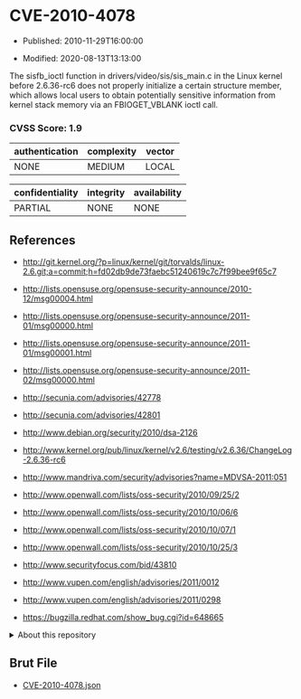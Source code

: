 # CVE-2010-4078

- Published: 2010-11-29T16:00:00

- Modified: 2020-08-13T13:13:00

The sisfb_ioctl function in drivers/video/sis/sis_main.c in the Linux kernel before 2.6.36-rc6 does not properly initialize a certain structure member, which allows local users to obtain potentially sensitive information from kernel stack memory via an FBIOGET_VBLANK ioctl call.

### CVSS Score: **1.9**

| authentication | complexity | vector |
| --- | --- | --- |
| NONE | MEDIUM | LOCAL |

| confidentiality | integrity | availability |
| --- | --- | --- |
| PARTIAL | NONE | NONE |

## References

* http://git.kernel.org/?p=linux/kernel/git/torvalds/linux-2.6.git;a=commit;h=fd02db9de73faebc51240619c7c7f99bee9f65c7

* http://lists.opensuse.org/opensuse-security-announce/2010-12/msg00004.html

* http://lists.opensuse.org/opensuse-security-announce/2011-01/msg00000.html

* http://lists.opensuse.org/opensuse-security-announce/2011-01/msg00001.html

* http://lists.opensuse.org/opensuse-security-announce/2011-02/msg00000.html

* http://secunia.com/advisories/42778

* http://secunia.com/advisories/42801

* http://www.debian.org/security/2010/dsa-2126

* http://www.kernel.org/pub/linux/kernel/v2.6/testing/v2.6.36/ChangeLog-2.6.36-rc6

* http://www.mandriva.com/security/advisories?name=MDVSA-2011:051

* http://www.openwall.com/lists/oss-security/2010/09/25/2

* http://www.openwall.com/lists/oss-security/2010/10/06/6

* http://www.openwall.com/lists/oss-security/2010/10/07/1

* http://www.openwall.com/lists/oss-security/2010/10/25/3

* http://www.securityfocus.com/bid/43810

* http://www.vupen.com/english/advisories/2011/0012

* http://www.vupen.com/english/advisories/2011/0298

* https://bugzilla.redhat.com/show_bug.cgi?id=648665

<details>
<summary>About this repository</summary> 

  This repository is part of the project [Live Hack CVE](https://github.com/Live-Hack-CVE). Main website can be found [www.live-hack.org](https://www.live-hack.org) 
  
  Made by [Sn0wAlice](https://github.com/Sn0wAlice) for the people that care about security and need to have a feed of the latest CVEs. Hope you enjoy it, don't forget to star the repo and follow me on [Twitter](https://twitter.com/Sn0wAlice) and [Github](https://github.com/Sn0wAlice). And that is my [personnal website](https://www.alice-snow.me/)

  - [Home Page](https://github.com/Live-Hack-CVE)
  - [Framework](https://github.com/Live-Hack-CVE/cve-framework)
  - [CVE database](https://github.com/Live-Hack-CVE/full_database)
  - [Changelog](https://github.com/Live-Hack-CVE/Changelog)
</details>

## Brut File

* [CVE-2010-4078.json](https://raw.githubusercontent.com/Live-Hack-CVE/full_database/main/cves/2010/CVE-2010-4078.json)

